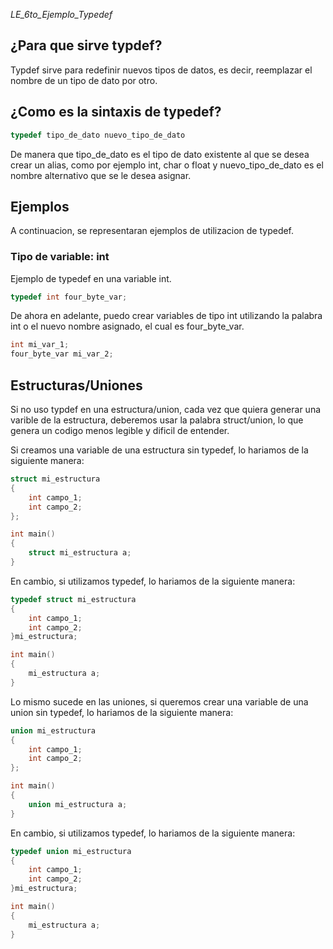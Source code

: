 _LE_6to_Ejemplo_Typedef_

## ¿Para que sirve typdef?

Typdef sirve para redefinir nuevos tipos de datos, es decir, reemplazar el nombre de un tipo de dato por otro.

## ¿Como es la sintaxis de typedef?

```c
typedef tipo_de_dato nuevo_tipo_de_dato
```

De manera que tipo_de_dato es el tipo de dato existente al que se desea crear un alias, como por ejemplo int, char o float y nuevo_tipo_de_dato es el nombre alternativo que se le desea asignar.

## Ejemplos

A continuacion, se representaran ejemplos de utilizacion de typedef.

### Tipo de variable: int 
Ejemplo de typedef en una variable int.

```c
typedef int four_byte_var;
```
De ahora en adelante, puedo crear variables de tipo int utilizando la palabra int o el nuevo nombre asignado, el cual es four_byte_var.

```c
int mi_var_1;
four_byte_var mi_var_2;
```

## Estructuras/Uniones

Si no uso typdef en una estructura/union, cada vez que quiera generar una varible de la estructura, deberemos usar la palabra struct/union, lo que genera un codigo menos legible y dificil de entender.

Si creamos una variable de una estructura sin typedef, lo hariamos de la siguiente manera:

```c
struct mi_estructura
{
    int campo_1;
    int campo_2;
};

int main()
{
    struct mi_estructura a;
}
```

En cambio, si utilizamos typedef, lo hariamos de la siguiente manera:

```c
typedef struct mi_estructura
{
    int campo_1;
    int campo_2;
}mi_estructura;

int main()
{
    mi_estructura a;
}
```

Lo mismo sucede en las uniones, si queremos crear una variable de una union sin typedef, lo hariamos de la siguiente manera:

```c
union mi_estructura
{
    int campo_1;
    int campo_2;
};

int main()
{
    union mi_estructura a;
}
```

En cambio, si utilizamos typedef, lo hariamos de la siguiente manera:

```c
typedef union mi_estructura
{
    int campo_1;
    int campo_2;
}mi_estructura;

int main()
{
    mi_estructura a;
}
```